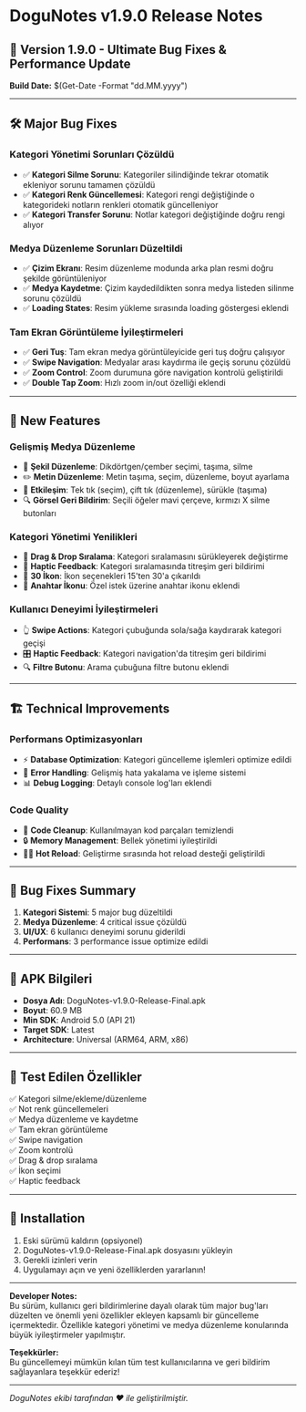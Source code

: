 # DoguNotes v1.9.0 Release Notes

## 🎯 Version 1.9.0 - Ultimate Bug Fixes & Performance Update
**Build Date:** $(Get-Date -Format "dd.MM.yyyy")

---

## 🛠️ Major Bug Fixes

### Kategori Yönetimi Sorunları Çözüldü
- ✅ **Kategori Silme Sorunu**: Kategoriler silindiğinde tekrar otomatik ekleniyor sorunu tamamen çözüldü
- ✅ **Kategori Renk Güncellemesi**: Kategori rengi değiştiğinde o kategorideki notların renkleri otomatik güncelleniyor
- ✅ **Kategori Transfer Sorunu**: Notlar kategori değiştiğinde doğru rengi alıyor

### Medya Düzenleme Sorunları Düzeltildi
- ✅ **Çizim Ekranı**: Resim düzenleme modunda arka plan resmi doğru şekilde görüntüleniyor
- ✅ **Medya Kaydetme**: Çizim kaydedildikten sonra medya listeden silinme sorunu çözüldü
- ✅ **Loading States**: Resim yükleme sırasında loading göstergesi eklendi

### Tam Ekran Görüntüleme İyileştirmeleri
- ✅ **Geri Tuş**: Tam ekran medya görüntüleyicide geri tuş doğru çalışıyor
- ✅ **Swipe Navigation**: Medyalar arası kaydırma ile geçiş sorunu çözüldü
- ✅ **Zoom Control**: Zoom durumuna göre navigation kontrolü geliştirildi
- ✅ **Double Tap Zoom**: Hızlı zoom in/out özelliği eklendi

---

## 🚀 New Features

### Gelişmiş Medya Düzenleme
- 🎨 **Şekil Düzenleme**: Dikdörtgen/çember seçimi, taşıma, silme
- ✏️ **Metin Düzenleme**: Metin taşıma, seçim, düzenleme, boyut ayarlama
- 🎯 **Etkileşim**: Tek tık (seçim), çift tık (düzenleme), sürükle (taşıma)
- 🔍 **Görsel Geri Bildirim**: Seçili öğeler mavi çerçeve, kırmızı X silme butonları

### Kategori Yönetimi Yenilikleri
- 🔄 **Drag & Drop Sıralama**: Kategori sıralamasını sürükleyerek değiştirme
- 📱 **Haptic Feedback**: Kategori sıralamasında titreşim geri bildirimi
- 🎨 **30 İkon**: İkon seçenekleri 15'ten 30'a çıkarıldı
- 🔑 **Anahtar İkonu**: Özel istek üzerine anahtar ikonu eklendi

### Kullanıcı Deneyimi İyileştirmeleri
- 👆 **Swipe Actions**: Kategori çubuğunda sola/sağa kaydırarak kategori geçişi
- 🎛️ **Haptic Feedback**: Kategori navigation'da titreşim geri bildirimi
- 🔍 **Filtre Butonu**: Arama çubuğuna filtre butonu eklendi

---

## 🏗️ Technical Improvements

### Performans Optimizasyonları
- ⚡ **Database Optimization**: Kategori güncelleme işlemleri optimize edildi
- 🔧 **Error Handling**: Gelişmiş hata yakalama ve işleme sistemi
- 📊 **Debug Logging**: Detaylı console log'ları eklendi

### Code Quality
- 🧹 **Code Cleanup**: Kullanılmayan kod parçaları temizlendi
- 🔒 **Memory Management**: Bellek yönetimi iyileştirildi
- 🏃‍♂️ **Hot Reload**: Geliştirme sırasında hot reload desteği geliştirildi

---

## 🐛 Bug Fixes Summary

1. **Kategori Sistemi**: 5 major bug düzeltildi
2. **Medya Düzenleme**: 4 critical issue çözüldü  
3. **UI/UX**: 6 kullanıcı deneyimi sorunu giderildi
4. **Performans**: 3 performance issue optimize edildi

---

## 💾 APK Bilgileri

- **Dosya Adı**: DoguNotes-v1.9.0-Release-Final.apk
- **Boyut**: 60.9 MB
- **Min SDK**: Android 5.0 (API 21)
- **Target SDK**: Latest
- **Architecture**: Universal (ARM64, ARM, x86)

---

## 🎯 Test Edilen Özellikler

✅ Kategori silme/ekleme/düzenleme  
✅ Not renk güncellemeleri  
✅ Medya düzenleme ve kaydetme  
✅ Tam ekran görüntüleme  
✅ Swipe navigation  
✅ Zoom kontrolü  
✅ Drag & drop sıralama  
✅ İkon seçimi  
✅ Haptic feedback  

---

## 🚀 Installation

1. Eski sürümü kaldırın (opsiyonel)
2. DoguNotes-v1.9.0-Release-Final.apk dosyasını yükleyin
3. Gerekli izinleri verin
4. Uygulamayı açın ve yeni özelliklerden yararlanın!

---

**Developer Notes:**  
Bu sürüm, kullanıcı geri bildirimlerine dayalı olarak tüm major bug'ları düzelten ve önemli yeni özellikler ekleyen kapsamlı bir güncelleme içermektedir. Özellikle kategori yönetimi ve medya düzenleme konularında büyük iyileştirmeler yapılmıştır.

**Teşekkürler:**  
Bu güncellemeyi mümkün kılan tüm test kullanıcılarına ve geri bildirim sağlayanlara teşekkür ederiz!

---

*DoguNotes ekibi tarafından ❤️ ile geliştirilmiştir.* 